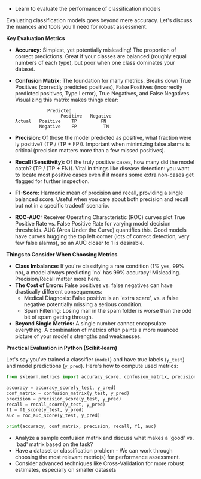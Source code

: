- Learn to evaluate the performance of classification models

Evaluating classification models goes beyond mere accuracy. Let's discuss the nuances and tools you'll need for robust assessment.

**Key Evaluation Metrics**

* **Accuracy:** Simplest, yet potentially misleading! The proportion of correct predictions. Great if your classes are balanced (roughly equal numbers of each type), but poor when one class dominates your dataset. 

* **Confusion Matrix:** The foundation for many metrics. Breaks down True Positives (correctly predicted positives), False Positives (incorrectly predicted positives, Type I error), True Negatives, and False Negatives. Visualizing this matrix makes things clear:

    ```
                Predicted    
                     Positive   Negative
    Actual   Positive    TP         FN
             Negative    FP          TN
    ```

* **Precision:** Of those the model predicted as positive, what fraction were ly positive? (TP / (TP + FP)).  Important when minimizing false alarms is critical (precision matters more than a few missed positives).

* **Recall (Sensitivity):** Of the truly positive cases, how many did the model catch? (TP / (TP + FN)).   Vital in things like disease detection: you want to locate most positive cases even if it means  some extra non-cases get flagged for further inspection.

* **F1-Score:** Harmonic mean of precision and recall, providing a single balanced score. Useful when you care about both precision and recall but not in a specific tradeoff scenario.

* **ROC-AUC:** Receiver Operating Characteristic (ROC) curves plot True Positive Rate vs. False Positive Rate for varying model decision thresholds. AUC (Area Under the Curve) quantifies this. Good models have curves hugging the top left corner (lots of correct detection, very few false alarms), so an AUC closer to 1 is desirable.

**Things to Consider When Choosing Metrics**

* **Class Imbalance:**  If you're classifying a rare condition (1% yes, 99% no), a model always predicting  'no' has  99% accuracy! Misleading. Precision/Recall matter more here.
* **The Cost of Errors:** False positives vs. false negatives can have  drastically different consequences:
    * Medical Diagnosis: False positive is an 'extra scare', vs. a false negative potentially missing a serious condition. 
    * Spam Filtering:  Losing  mail in the spam folder is worse than the odd bit of spam getting through. 
* **Beyond Single Metrics:** A single number cannot encapsulate everything. A combination of metrics often paints a more nuanced picture of your model's strengths and weaknesses.

**Practical Evaluation in Python (Scikit-learn)**

Let's say you've trained a classifier (`model`) and have true labels (`y_test`) and model predictions (`y_pred`). Here's how to compute  used metrics:

```python
from sklearn.metrics import accuracy_score, confusion_matrix, precision_score, recall_score, f1_score, roc_auc_score

accuracy = accuracy_score(y_test, y_pred)
conf_matrix = confusion_matrix(y_test, y_pred)
precision = precision_score(y_test, y_pred)
recall = recall_score(y_test, y_pred)
f1 = f1_score(y_test, y_pred)
auc = roc_auc_score(y_test, y_pred)

print(accuracy, conf_matrix, precision, recall, f1, auc)
```

* Analyze a sample confusion matrix and discuss what makes a 'good' vs. 'bad' matrix based on the task?
* Have a dataset or classification problem - We can work through choosing the most relevant metric(s) for performance assessment.
* Consider advanced techniques like Cross-Validation for more robust estimates, especially on smaller datasets
